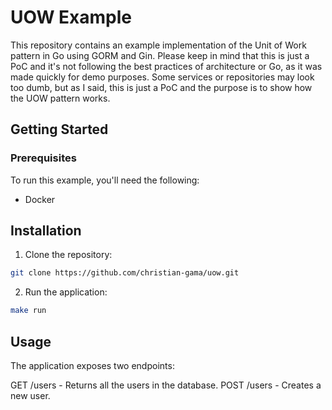 # UOW Example

This repository contains an example implementation of the Unit of Work pattern in Go using GORM and Gin. Please keep in mind that this is just a PoC and it's not following the best practices of architecture or Go, as it was made quickly for demo purposes.
Some services or repositories may look too dumb, but as I said, this is just a PoC and the purpose is to show how the UOW pattern works.

## Getting Started

### Prerequisites

To run this example, you'll need the following:

- Docker

## Installation

1. Clone the repository:

```bash
git clone https://github.com/christian-gama/uow.git
```

2. Run the application:

```bash
make run
```

## Usage

The application exposes two endpoints:

GET /users - Returns all the users in the database.
POST /users - Creates a new user.
